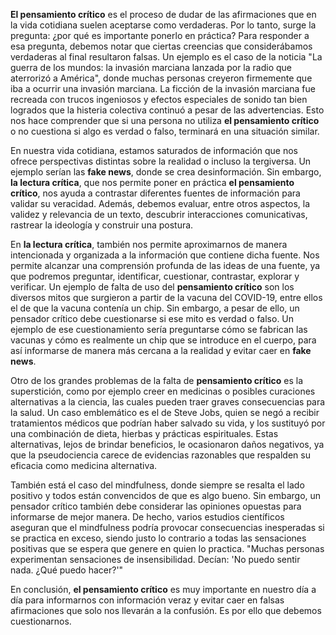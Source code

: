**El pensamiento crítico** es el proceso de dudar de las afirmaciones que en la vida cotidiana suelen aceptarse como verdaderas. Por lo tanto, surge la pregunta: ¿por qué es importante ponerlo en práctica? Para responder a esa pregunta, debemos notar que ciertas creencias que considerábamos verdaderas al final resultaron falsas. Un ejemplo es el caso de la noticia "La guerra de los mundos: la invasión marciana lanzada por la radio que aterrorizó a América", donde muchas personas creyeron firmemente que iba a ocurrir una invasión marciana. La ficción de la invasión marciana fue recreada con trucos ingeniosos y efectos especiales de sonido tan bien logrados que la histeria colectiva continuó a pesar de las advertencias. Esto nos hace comprender que si una persona no utiliza **el pensamiento crítico** o no cuestiona si algo es verdad o falso, terminará en una situación similar.

En nuestra vida cotidiana, estamos saturados de información que nos ofrece perspectivas distintas sobre la realidad o incluso la tergiversa. Un ejemplo serían las **fake news**, donde se crea desinformación. Sin embargo, **la lectura crítica**, que nos permite poner en práctica **el pensamiento crítico**, nos ayuda a contrastar diferentes fuentes de información para validar su veracidad. Además, debemos evaluar, entre otros aspectos, la validez y relevancia de un texto, descubrir interacciones comunicativas, rastrear la ideología y construir una postura.

En **la lectura crítica**, también nos permite aproximarnos de manera intencionada y organizada a la información que contiene dicha fuente. Nos permite alcanzar una comprensión profunda de las ideas de una fuente, ya que podremos preguntar, identificar, cuestionar, contrastar, explorar y verificar. Un ejemplo de falta de uso del **pensamiento crítico** son los diversos mitos que surgieron a partir de la vacuna del COVID-19, entre ellos el de que la vacuna contenía un chip. Sin embargo, a pesar de ello, un pensador crítico debe cuestionarse si ese mito es verdad o falso. Un ejemplo de ese cuestionamiento sería preguntarse cómo se fabrican las vacunas y cómo es realmente un chip que se introduce en el cuerpo, para así informarse de manera más cercana a la realidad y evitar caer en **fake news**.

Otro de los grandes problemas de la falta de **pensamiento crítico** es la superstición, como por ejemplo creer en medicinas o posibles curaciones alternativas a la ciencia, las cuales pueden traer graves consecuencias para la salud. Un caso emblemático es el de Steve Jobs, quien se negó a recibir tratamientos médicos que podrían haber salvado su vida, y los sustituyó por una combinación de dieta, hierbas y prácticas espirituales. Estas alternativas, lejos de brindar beneficios, le ocasionaron daños negativos, ya que la pseudociencia carece de evidencias razonables que respalden su eficacia como medicina alternativa.

También está el caso del mindfulness, donde siempre se resalta el lado positivo y todos están convencidos de que es algo bueno. Sin embargo, un pensador crítico también debe considerar las opiniones opuestas para informarse de mejor manera. De hecho, varios estudios científicos aseguran que el mindfulness podría provocar consecuencias inesperadas si se practica en exceso, siendo justo lo contrario a todas las sensaciones positivas que se espera que genere en quien lo practica. "Muchas personas experimentan sensaciones de insensibilidad. Decían: 'No puedo sentir nada. ¿Qué puedo hacer?'"

En conclusión, **el pensamiento crítico** es muy importante en nuestro día a día para informarnos con información veraz y evitar caer en falsas afirmaciones que solo nos llevarán a la confusión. Es por ello que debemos cuestionarnos.
